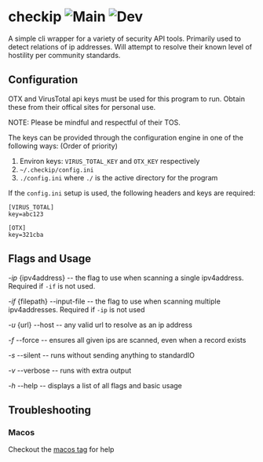 # checkip ![Main](https://github.com/t-a-y-l-o-r/checkip/workflows/Main/badge.svg) ![Dev](https://github.com/t-a-y-l-o-r/checkip/workflows/Dev/badge.svg)
A simple cli wrapper for a variety of security API tools.
Primarily used to detect relations of ip addresses.
Will attempt to resolve their known level of hostility per community standards.


## Configuration
OTX and VirusTotal api keys must be used for this program to run.
Obtain these from their offical sites for personal use.

NOTE: Please be mindful and respectful of their TOS.

The keys can be provided through the configuration engine in one of the following ways:
(Order of priority)
1. Environ keys: `VIRUS_TOTAL_KEY` and `OTX_KEY` respectively
2. `~/.checkip/config.ini`
3. `./config.ini` where `./` is the active directory for the program

If the `config.ini` setup is used, the following headers and keys are required:

```
[VIRUS_TOTAL]
key=abc123

[OTX]
key=321cba
```

## Flags and Usage
  _-ip_ {ipv4address} -- the flag to use when scanning a single ipv4address. Required if `-if` is not used.

  _-if_ {filepath} --input-file -- the flag to use when scanning multiple
                                      ipv4addresses. Required if `-ip` is not used

  _-u_ {url} --host -- any valid url to resolve as an ip address

  _-f_ --force -- ensures all given ips are scanned,
			even when a record exists

  _-s_ --silent -- runs without sending anything to standardIO

  _-v_ --verbose -- runs with extra output

  _-h_ --help -- displays a list of all flags and basic usage


## Troubleshooting

### Macos
Checkout the [macos tag](https://github.com/t-a-y-l-o-r/checkip/issues?q=label%3Amacos+) for help 
